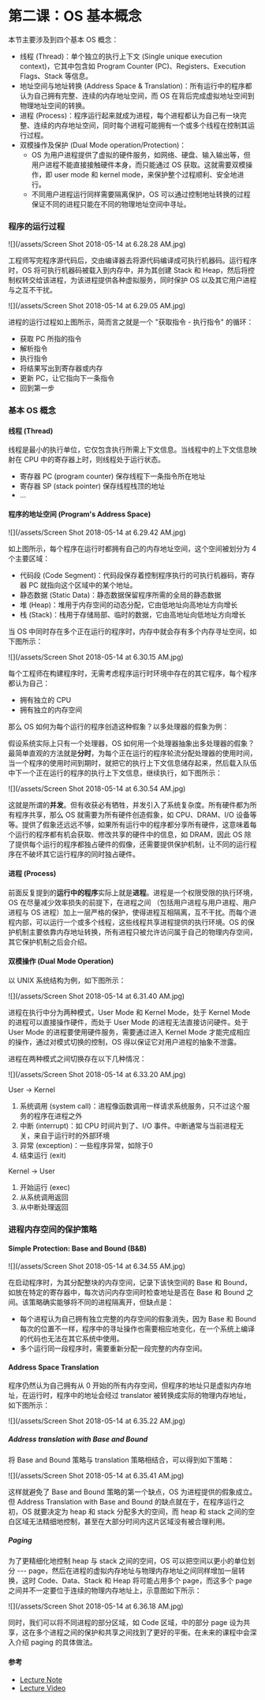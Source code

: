 # 第二课：OS 基本概念

本节主要涉及到四个基本 OS 概念：

* 线程 \(Thread\)：单个独立的执行上下文 \(Single unique execution context\)，它其中包含如 Program Counter \(PC\)、Registers、Execution Flags、Stack 等信息。
* 地址空间与地址转换 \(Address Space & Translation\)：所有运行中的程序都认为自己拥有完整、连续的内存地址空间，而 OS 在背后完成虚拟地址空间到物理地址空间的转换。
* 进程 \(Process\)：程序运行起来就成为进程，每个进程都认为自己有一块完整、连续的内存地址空间，同时每个进程可能拥有一个或多个线程在控制其运行过程。
* 双模操作及保护 \(Dual Mode operation/Protection\)：
  * OS 为用户进程提供了虚拟的硬件服务，如网络、硬盘、输入输出等，但用户进程不能直接接触硬件本身，而只能通过 OS 获取。这就需要双模操作，即 user mode 和 kernel mode，来保护整个过程顺利、安全地进行。
  * 不同用户进程运行同样需要隔离保护，OS 可以通过控制地址转换的过程保证不同的进程只能在不同的物理地址空间中寻址。

### 程序的运行过程

![](/assets/Screen Shot 2018-05-14 at 6.28.28 AM.jpg)

工程师写完程序源代码后，交由编译器去将源代码编译成可执行机器码。运行程序时，OS 将可执行机器码被载入到内存中，并为其创建 Stack 和 Heap，然后将控制权转交给该进程，为该进程提供各种虚拟服务，同时保护 OS 以及其它用户进程与之互不干扰。

![](/assets/Screen Shot 2018-05-14 at 6.29.05 AM.jpg)

进程的运行过程如上图所示，简而言之就是一个 "获取指令 - 执行指令" 的循环：

* 获取 PC 所指的指令
* 解析指令
* 执行指令
* 将结果写出到寄存器或内存
* 更新 PC，让它指向下一条指令
* 回到第一步

### 基本 OS 概念

#### 线程 \(Thread\)

线程是最小的执行单位，它仅包含执行所需上下文信息。当线程中的上下文信息映射在 CPU 中的寄存器上时，则线程处于运行状态。

* 寄存器 PC \(program counter\) 保存线程下一条指令所在地址
* 寄存器 SP \(stack pointer\) 保存线程栈顶的地址
* ...

#### 程序的地址空间 \(Program's Address Space\)

![](/assets/Screen Shot 2018-05-14 at 6.29.42 AM.jpg)

如上图所示，每个程序在运行时都拥有自己的内存地址空间，这个空间被划分为 4 个主要区域：

* 代码段 \(Code Segment\)：代码段保存着控制程序执行的可执行机器码，寄存器 PC 就指向这个区域中的某个地址。
* 静态数据 \(Static Data\)：静态数据保留程序所需的全局的静态数据
* 堆 \(Heap\)：堆用于内存空间的动态分配，它由低地址向高地址方向增长
* 栈 \(Stack\)：栈用于存储局部、临时的数据，它由高地址向低地址方向增长

当 OS 中同时存在多个正在运行的程序时，内存中就会存有多个内存寻址空间，如下图所示：

![](/assets/Screen Shot 2018-05-14 at 6.30.15 AM.jpg)

每个工程师在构建程序时，无需考虑程序运行时环境中存在的其它程序，每个程序都认为自己：

* 拥有独立的 CPU
* 拥有独立的内存空间

那么 OS 如何为每个运行的程序创造这种假象？以多处理器的假象为例：

假设系统实际上只有一个处理器，OS 如何用一个处理器抽象出多处理器的假象？最简单直观的方法就是**分时**，为每个正在运行的程序轮流分配处理器的使用时间，当一个程序的使用时间到期时，就把它的执行上下文信息储存起来，然后载入队伍中下一个正在运行的程序的执行上下文信息，继续执行，如下图所示：

![](/assets/Screen Shot 2018-05-14 at 6.30.54 AM.jpg)

这就是所谓的**并发**。但有收获必有牺牲，并发引入了系统复杂度。所有硬件都为所有程序共享，那么 OS 就需要为所有硬件创造假象，如 CPU、DRAM、I/O 设备等等。提供了假象还远远不够，如果所有运行中的程序都分享所有硬件，这意味着每个运行的程序都有机会获取、修改共享的硬件中的信息，如 DRAM，因此 OS 除了提供每个运行的程序都独占硬件的假像，还需要提供保护机制，让不同的运行程序在不破坏其它运行程序的同时独占硬件。

#### 进程 \(Process\)

前面反复提到的**运行中的程序**实际上就是**进程**。进程是一个权限受限的执行环境，OS 在尽量减少效率损失的前提下，在进程之间 （包括用户进程与用户进程、用户进程与 OS 进程）加上一层严格的保护，使得进程互相隔离，互不干扰。而每个进程内部，可以运行一个或多个线程，这些线程共享进程提供的执行环境。OS 的保护机制主要依靠内存地址转换，所有进程只被允许访问属于自己的物理内存空间，其它保护机制之后会介绍。

#### 双模操作 \(Dual Mode Operation\)

以 UNIX 系统结构为例，如下图所示：

![](/assets/Screen Shot 2018-05-14 at 6.31.40 AM.jpg)

进程在执行中分为两种模式，User Mode 和 Kernel Mode，处于 Kernel Mode 的进程可以直接操作硬件，而处于 User Mode 的进程无法直接访问硬件。处于 User Mode 的进程要使用硬件服务，需要通过进入 Kernel Mode 才能完成相应的操作，通过对模式切换的控制，OS 得以保证它对用户进程的抽象不泄露。

进程在两种模式之间切换存在以下几种情况：

![](/assets/Screen Shot 2018-05-14 at 6.33.20 AM.jpg)

User -&gt; Kernel

1. 系统调用 \(system call\)：进程像函数调用一样请求系统服务，只不过这个服务的程序在进程之外
2. 中断 \(interrupt\)：如 CPU 时间片到了、I/O 事件。中断通常与当前进程无关，来自于运行时的外部环境
3. 异常 \(exception\)：一些程序异常，如除于0
4. 结束运行 \(exit\)

Kernel -&gt; User

1. 开始运行 \(exec\)
2. 从系统调用返回
3. 从中断处理返回

### 进程内存空间的保护策略

#### Simple Protection: Base and Bound \(B&B\)

![](/assets/Screen Shot 2018-05-14 at 6.34.55 AM.jpg)

在启动程序时，为其分配整块的内存空间，记录下该快空间的 Base 和 Bound，如放在特定的寄存器中，每次访问内存空间时检查地址是否在 Base 和 Bound 之间。该策略确实能够将不同的进程隔离开，但缺点是：

* 每个进程认为自己拥有独立完整的内存空间的假象消失，因为 Base 和 Bound 每次的位置不一样，程序中的寻址操作也需要相应地变化，在一个系统上编译的代码也无法在其它系统中使用。
* 多个运行同一段程序时，需要重新分配一段完整的内存空间。

#### Address Space Translation

程序仍然认为自己拥有从 0 开始的所有内存空间，但程序的地址只是虚拟内存地址，在运行时，程序中的地址会经过 translator 被转换成实际的物理内存地址，如下图所示：

![](/assets/Screen Shot 2018-05-14 at 6.35.22 AM.jpg)

##### Address translation with Base and Bound

将 Base and Bound 策略与 translation 策略相结合，可以得到如下策略：

![](/assets/Screen Shot 2018-05-14 at 6.35.41 AM.jpg)

这样就避免了 Base and Bound 策略的第一个缺点，OS 为进程提供的假象成立。但 Address Translation with Base and Bound 的缺点就在于，在程序运行之初，OS 就要决定为 heap 和 stack 分配多大的空间，而 heap 和 stack 之间的空白区域无法精细地控制，甚至在大部分时间内这片区域没有被合理利用。

##### Paging

为了更精细化地控制 heap 与 stack 之间的空间，OS 可以把空间以更小的单位划分 --- page，然后在进程的虚拟内存地址与物理内存地址之间同样增加一层转换，这时 Code、Data、Stack 和 Heap 将可能占用多个 page，而这多个 page 之间并不一定要位于连续的物理内存地址上，示意图如下所示：

![](/assets/Screen Shot 2018-05-14 at 6.36.18 AM.jpg)

同时，我们可以将不同进程的部分区域，如 Code 区域，中的部分 page 设为共享，这在多个进程之间的保护和共享之间找到了更好的平衡。在未来的课程中会深入介绍 paging 的具体做法。

#### 参考

* [Lecture Note](https://inst.eecs.berkeley.edu/~cs162/sp15/static/lectures/2.pdf)
* [Lecture Video](https://www.youtube.com/watch?v=7wM-dMTpEoI&t=4396s)




